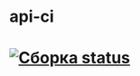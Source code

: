 # api-ci
# [![Сборка status](https://ci.appveyor.com/api/projects/status/puloe8t12ls4hfwp?svg=true)](https://ci.appveyor.com/project/Yarozkiy/api-ci)
